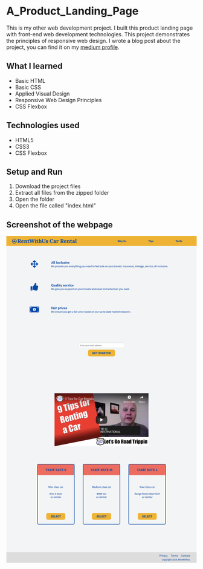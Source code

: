 # A_Product_Landing_Page
This is my other web development project. I built this product landing page with front-end web development technologies. This project demonstrates the principles of responsive web design. I wrote a blog post about the project, you can find it on my [medium profile](https://medium.com/@marko.libor/car-rental-product-landing-page-add10d33ce9e).

## What I learned
* Basic HTML
* Basic CSS
* Applied Visual Design
* Responsive Web Design Principles
* CSS Flexbox

## Technologies used
* HTML5
* CSS3
* CSS Flexbox

## Setup and Run
1. Download the project files
2. Extract all files from the zipped folder
3. Open the folder
4. Open the file called "index.html"

## Screenshot of the webpage
![Screenshot of the webpage](./screenshot.png)
